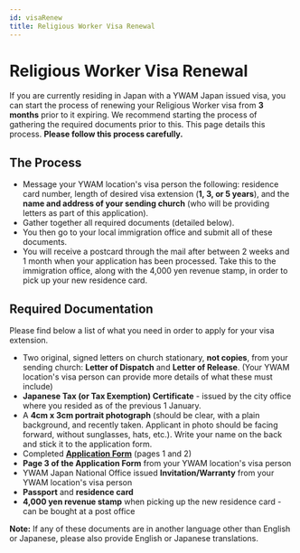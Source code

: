 ```yaml
---
id: visaRenew
title: Religious Worker Visa Renewal
---
```


# Religious Worker Visa Renewal

If you are currently residing in Japan with a YWAM Japan issued visa, you can start the process of renewing your Religious Worker visa from **3 months** prior to it expiring. We recommend starting the process of gathering the required documents prior to this. This page details this process. **Please follow this process carefully.**

## The Process

- Message your YWAM location's visa person the following: residence card number, length of desired visa extension (**1, 3, or 5 years**), and the **name and address of your sending church** (who will be providing letters as part of this application).
- Gather together all required documents (detailed below).
- You then go to your local immigration office and submit all of these documents.
- You will receive a postcard through the mail after between 2 weeks and 1 month when your application has been processed. Take this to the immigration office, along with the 4,000 yen revenue stamp, in order to pick up your new residence card.

## Required Documentation

Please find below a list of what you need in order to apply for your visa extension.

- Two original, signed letters on church stationary, **not copies**, from your sending church: **Letter of Dispatch** and **Letter of Release**. (Your YWAM location's visa person can provide more details of what these must include)
- **Japanese Tax (or Tax Exemption) Certificate** - issued by the city office where you resided as of the previous 1 January.
- A **4cm x 3cm portrait photograph** (should be clear, with a plain background, and recently taken. Applicant in photo should be facing forward, without sunglasses, hats, etc.). Write your name on the back and stick it to the application form.
- Completed **[Application Form](http://www.moj.go.jp/isa/content/930004102.pdf)** (pages 1 and 2)
- **Page 3 of the Application Form** from your YWAM location's visa person
- YWAM Japan National Office issued **Invitation/Warranty** from your YWAM location's visa person
- **Passport** and **residence card**
- **4,000 yen revenue stamp** when picking up the new residence card - can be bought at a post office

**Note:** If any of these documents are in another language other than English or Japanese, please also provide English or Japanese translations.
